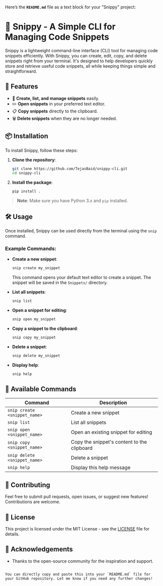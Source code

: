 Here’s the **`README.md`** file as a text block for your "Snippy" project:


# 📝 Snippy - A Simple CLI for Managing Code Snippets

Snippy is a lightweight command-line interface (CLI) tool for managing code snippets efficiently. With Snippy, you can create, edit, copy, and delete snippets right from your terminal. It's designed to help developers quickly store and retrieve useful code snippets, all while keeping things simple and straightforward.

## 🚀 Features
- 📂 **Create, list, and manage snippets** easily.
- ✏️ **Open snippets** in your preferred text editor.
- 📋 **Copy snippets** directly to the clipboard.
- 🗑️ **Delete snippets** when they are no longer needed.

## 📦 Installation

To install Snippy, follow these steps:

1. **Clone the repository**:
   ```bash
   git clone https://github.com/TejasBaid/snippy-cli.git
   cd snippy-cli
   ```

2. **Install the package**:
   ```bash
   pip install .
   ```

> **Note**: Make sure you have Python 3.x and `pip` installed.

## 🛠️ Usage

Once installed, Snippy can be used directly from the terminal using the `snip` command.

### Example Commands:

- **Create a new snippet**:
   ```bash
   snip create my_snippet
   ```
   This command opens your default text editor to create a snippet. The snippet will be saved in the `Snippets/` directory.

- **List all snippets**:
   ```bash
   snip list
   ```

- **Open a snippet for editing**:
   ```bash
   snip open my_snippet
   ```

- **Copy a snippet to the clipboard**:
   ```bash
   snip copy my_snippet
   ```

- **Delete a snippet**:
   ```bash
   snip delete my_snippet
   ```

- **Display help**:
   ```bash
   snip help
   ```

## 📖 Available Commands

| Command                      | Description                                         |
|-------------------------------|-----------------------------------------------------|
| `snip create <snippet_name>`   | Create a new snippet                                |
| `snip list`                    | List all snippets                                   |
| `snip open <snippet_name>`     | Open an existing snippet for editing                |
| `snip copy <snippet_name>`     | Copy the snippet's content to the clipboard         |
| `snip delete <snippet_name>`   | Delete a snippet                                    |
| `snip help`                    | Display this help message                           |

## 🤝 Contributing

Feel free to submit pull requests, open issues, or suggest new features! Contributions are welcome.

## 📜 License

This project is licensed under the MIT License - see the [LICENSE](LICENSE) file for details.

## 🙏 Acknowledgements

- Thanks to the open-source community for the inspiration and support.
```

You can directly copy and paste this into your `README.md` file for your GitHub repository. Let me know if you need any further changes!